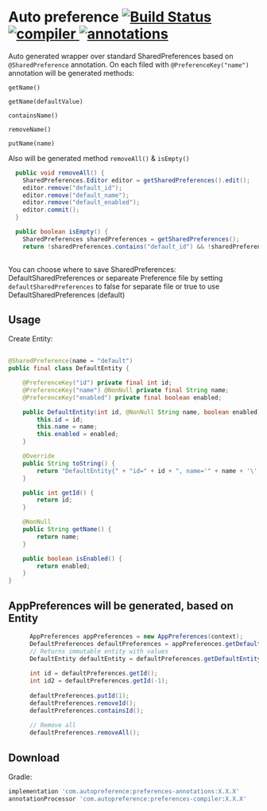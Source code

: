 # Auto preference [![Build Status](https://app.bitrise.io/app/eaba82e915aca473/status.svg?token=3bXW-URr9pRcZaC4rhukkA)](https://app.bitrise.io/app/eaba82e915aca473)[ ![compiler](https://api.bintray.com/packages/edwardstark/android-maven/preferences-compiler/images/download.svg) ](https://bintray.com/edwardstark/android-maven/preferences-compiler/_latestVersion) [![annotations](https://api.bintray.com/packages/edwardstark/android-maven/preferences-annotations/images/download.svg "annotations")](https://bintray.com/edwardstark/android-maven/preferences-annotations/_latestVersion)

Auto generated wrapper over standard SharedPreferences based on `@SharedPreference` annotation.
On each filed with `@PreferenceKey("name")` annotation will be generated methods:

`getName()`

`getName(defaultValue)`

`containsName()`

`removeName()`

`putName(name)`

Also will be generated method `removeAll()` & `isEmpty()`


```java
  public void removeAll() {
    SharedPreferences.Editor editor = getSharedPreferences().edit();
    editor.remove("default_id");
    editor.remove("default_name");
    editor.remove("default_enabled");
    editor.commit();
  }

  public boolean isEmpty() {
    SharedPreferences sharedPreferences = getSharedPreferences();
    return !sharedPreferences.contains("default_id") && !sharedPreferences.contains("default_name") && !sharedPreferences.contains("default_enabled") ;}
  

```


You can choose where to save SharedPreferences: DefaultSharedPreferences or separeate Preference file by setting `defaultSharedPreferences` to false for separate file or true to use DefaultSharedPreferences (default)

Usage
--------
Create Entity:

```java
      
@SharedPreference(name = "default")
public final class DefaultEntity {

	@PreferenceKey("id") private final int id;
	@PreferenceKey("name") @NonNull private final String name;
	@PreferenceKey("enabled") private final boolean enabled;

	public DefaultEntity(int id, @NonNull String name, boolean enabled) {
		this.id = id;
		this.name = name;
		this.enabled = enabled;
	}

	@Override
	public String toString() {
		return "DefaultEntity{" + "id=" + id + ", name='" + name + '\'' + ", enabled=" + enabled + '}';
	}

	public int getId() {
		return id;
	}

	@NonNull
	public String getName() {
		return name;
	}

	public boolean isEnabled() {
		return enabled;
	}
}
```

AppPreferences will be generated, based on Entity
--------

```java
      AppPreferences appPreferences = new AppPreferences(context);
      DefaultPreferences defaultPreferences = appPreferences.getDefaultPreferences();
      // Returns immutable entity with values
      DefaultEntity defaultEntity = defaultPreferences.getDefaultEntity();
      
      int id = defaultPreferences.getId();
      int id2 = defaultPreferences.getId(-1);
      
      defaultPreferences.putId(1);
      defaultPreferences.removeId();
      defaultPreferences.containsId();
      
      // Remove all
      defaultPreferences.removeAll();
```

Download
--------
Gradle:
```groovy
implementation 'com.autopreference:preferences-annotations:X.X.X'
annotationProcessor 'com.autopreference:preferences-compiler:X.X.X'
```
